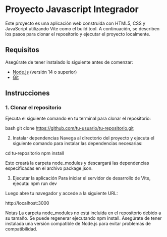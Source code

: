 # Proyecto Javascript Integrador

Este proyecto es una aplicación web construida con HTML5, CSS y JavaScript utilizando Vite como el build tool. A continuación, se describen los pasos para clonar el repositorio y ejecutar el proyecto localmente.

## Requisitos

Asegúrate de tener instalado lo siguiente antes de comenzar:

- [Node.js](https://nodejs.org/) (versión 14 o superior)
- [Git](https://git-scm.com/)

## Instrucciones

### 1. Clonar el repositorio

Ejecuta el siguiente comando en tu terminal para clonar el repositorio:

bash
git clone https://github.com/tu-usuario/tu-repositorio.git

2. Instalar dependencias
Navega al directorio del proyecto y ejecuta el siguiente comando para instalar las dependencias necesarias:

cd tu-repositorio
npm install

Esto creará la carpeta node_modules y descargará las dependencias especificadas en el archivo package.json.

3. Ejecutar la aplicación
Para iniciar el servidor de desarrollo de Vite, ejecuta:
npm run dev

Luego abre tu navegador y accede a la siguiente URL:

http://localhost:3000



Notas
La carpeta node_modules no está incluida en el repositorio debido a su tamaño. Se puede regenerar ejecutando npm install.
Asegúrate de tener instalada una versión compatible de Node.js para evitar problemas de compatibilidad.

